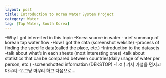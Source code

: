```yaml
---
layout: post
title: Introduction to Korea Water System Project
category: Water
tag: [Tap Water, South Korea]
---
```

-Why I got interested in this topic
  -Korea scarce in water
-brief summary of korean tap water flow
-How I got the data (screenshot website)
  -process of finding the specific data(called the place, etc.)
-Introduction to the datasets
  -talk about what's in each sheets (most interesting ones)
  -talk about statistics that can be compared between countries(daily usage of water per person, etc.)
    -screenshotted information (DEKSTOP)
-1.ㅇㅕ기서 가설을 던지고 마무리
-2.그냥 마무리 하고 다음으로...
